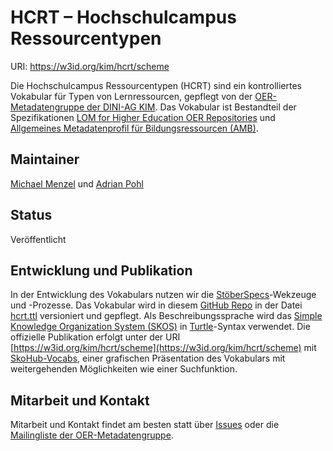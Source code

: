 # HCRT – Hochschulcampus Ressourcentypen

URI: https://w3id.org/kim/hcrt/scheme

Die Hochschulcampus Ressourcentypen (HCRT) sind ein kontrolliertes Vokabular für Typen von Lernressourcen, gepflegt von der [OER-Metadatengruppe der DINI-AG KIM](https://wiki.dnb.de/display/DINIAGKIM/OER-Metadatengruppe). Das Vokabular ist Bestandteil der Spezifikationen [LOM for Higher Education OER Repositories](https://w3id.org/kim/hs-oer-lom-profil/latest/) und [Allgemeines Metadatenprofil für Bildungsressourcen (AMB)](https://github.com/dini-ag-kim/amb).


## Maintainer

[Michael Menzel](https://github.com/mic-men) und [Adrian Pohl](https://github.com/acka47) 

## Status

Veröffentlicht

## Entwicklung und Publikation

In der Entwicklung des Vokabulars nutzen wir die [StöberSpecs](https://w3id.org/kim/stoeberspecs/)-Wekzeuge und -Prozesse. Das Vokabular wird in diesem [GitHub Repo](https://github.com/dini-ag-kim/hcrt) in der Datei [hcrt.ttl](https://github.com/dini-ag-kim/hcrt/blob/master/hcrt.ttl) versioniert und gepflegt. Als Beschreibungssprache wird das [Simple Knowledge Organization System (SKOS)](https://www.w3.org/2004/02/skos/) in [Turtle](https://www.w3.org/TR/turtle/)-Syntax verwendet. Die offizielle Publikation erfolgt unter der URI [https://w3id.org/kim/hcrt/scheme](https://w3id.org/kim/hcrt/scheme) mit [SkoHub-Vocabs](https://github.com/hbz/skohub-vocabs), einer grafischen Präsentation des Vokabulars mit weitergehenden Möglichkeiten wie einer Suchfunktion.

## Mitarbeit und Kontakt

Mitarbeit und Kontakt findet am besten statt über [Issues](https://github.com/dini-ag-kim/hcrt/issues) oder die [Mailingliste der OER-Metadatengruppe](http://lists.dnb.de/mailman/listinfo/dini-ag-kim-oer).

